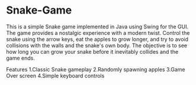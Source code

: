 # Snake-Game
This is a simple Snake game implemented in Java using Swing for the GUI. The game provides a nostalgic experience with a modern twist. Control the snake using the arrow keys, eat the apples to grow longer, and try to avoid collisions with the walls and the snake's own body. The objective is to see how long you can grow your snake before it inevitably collides and the game ends.

Features
1.Classic Snake gameplay
2.Randomly spawning apples
3.Game Over screen
4.Simple keyboard controls
